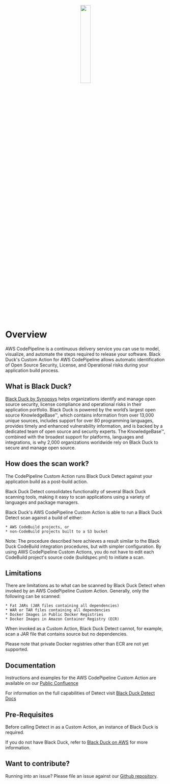 <p align="center">
  <img width="25%" height="25%" src="https://www.blackducksoftware.com/sites/default/files/images/Logos/BD-S.png">
</p>

# Overview
AWS CodePipeline is a continuous delivery service you can use to model, visualize, and automate the steps required to release your software. Black Duck's Custom Action for AWS CodePipeline allows automatic identification of Open Source Security, License, and Operational risks during your application build process.


## What is Black Duck?

[Black Duck by Synopsys](https://www.synopsys.com/software-integrity/security-testing/software-composition-analysis.html) helps organizations identify and manage open source security, license compliance and operational risks in their application portfolio. Black Duck is powered by the world’s largest open source KnowledgeBase™, which contains information from over 13,000 unique sources, includes support for over 80 programming languages, provides timely and enhanced vulnerability information, and is backed by a dedicated team of open source and security experts. The KnowledgeBase™, combined with the broadest support for platforms, languages and integrations, is why 2,000 organizations worldwide rely on Black Duck to secure and manage open source.

## How does the scan work?

The CodePipeline Custom Action runs Black Duck Detect against your application build as a post-build action.

Black Duck Detect consolidates functionality of several Black Duck scanning tools, making it easy to scan applications using a variety of languages and package managers.

Black Duck's AWS CodePipeline Custom Action is able to run a Black Duck Detect scan against a build of either:

	* AWS CodeBuild projects, or 
	* non-CodeBuild projects built to a S3 bucket

Note: The procedure described here achieves a result similar to the Black Duck CodeBuild integration procedures, but with simpler configuration.  By using AWS CodePipeline Custom Actions, you do not have to edit each CodeBuild project's source code (buildspec.yml) to initiate a scan.

## Limitations
There are limitations as to what can be scanned by Black Duck Detect when invoked by an AWS CodePipeline Custom Action. Generally, only the following can be scanned:

	* Fat JARs (JAR files containing all dependencies)
	* WAR or TAR files containing all dependencies
	* Docker Images in Public Docker Registries 
	* Docker Images in Amazon Container Registry (ECR)

When invoked as a Custom Action, Black Duck Detect cannot, for example, scan a JAR file that contains source but no dependencies.

Please note that private Docker registries other than ECR are not yet supported.

## Documentation

Instructions and examples for the AWS CodePipeline Custom Action are available on our [Public Confluence](https://synopsys.atlassian.net/wiki/x/bgBy)

For information on the full capabilities of Detect visit [Black Duck Detect Docs](https://synopsys.atlassian.net/wiki/spaces/INTDOCS/pages/622633/Hub+Detect)

## Pre-Requisites

Before calling Detect in as a Custom Action, an instance of Black Duck is required.

If you do not have Black Duck, refer to [Black Duck on AWS](https://synopsys.atlassian.net/wiki/spaces/PARTNERS/pages/7471220/Deploying+Black+Duck+AMI+on+AWS) for more information.

## Want to contribute?

Running into an issue? Please file an issue against our [Github repository](https://github.com/blackducksoftware/aws-codepipeline-custom-action).  


